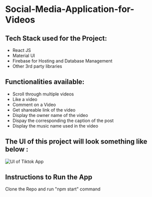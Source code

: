 # Social-Media-Application-for-Videos
## Tech Stack used for the Project:
* React JS
* Material UI
* Firebase for Hosting and Database Management
* Other 3rd party libraries

## Functionalities available:
* Scroll through multiple videos
* Like a video
* Comment on a Video
* Get shareable link of the video
* Display the owner name of the video 
* Dispay the corresponding the caption of the post
* Display the music name used in the video

## The UI of this project will look something like below :
![UI of Tiktok App](./Tiktok_UI.JPG)

## Instructions to Run the App
Clone the Repo and run "npm start" command
